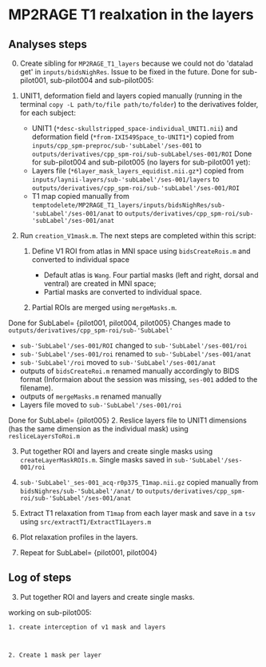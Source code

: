 # MP2RAGE T1 realxation in the layers

## Analyses steps
0. Create sibling for `MP2RAGE_T1_layers` because we could not do 'datalad get' in `inputs/bidsNighRes`. Issue to be fixed in the future.
Done for sub-pilot001, sub-pilot004 and sub-pilot005:
1. UNIT1, deformation field and layers copied manually (running in the terminal `copy -L path/to/file path/to/folder`) to the derivatives folder, for each subject:
    - UNIT1 (`*desc-skullstripped_space-individual_UNIT1.nii`) and deformation field (`*from-IXI549Space_to-UNIT1*`) copied from `inputs/cpp_spm-preproc/sub-'subLabel'/ses-001` to `outputs/derivatives/cpp_spm-roi/sub-subLabel/ses-001/ROI`
Done for sub-pilot004 and sub-pilot005 (no layers for sub-pilot001 yet):
    - Layers file (`*6layer_mask_layers_equidist.nii.gz*`) copied from `inputs/laynii-layers/sub-'subLabel'/ses-001/layers` to `outputs/derivatives/cpp_spm-roi/sub-'subLabel'/ses-001/ROI`
    - T1 map copied manually from `temptodelete/MP2RAGE_T1_layers/inputs/bidsNighRes/sub-'subLabel'/ses-001/anat` to `outputs/derivatives/cpp_spm-roi/sub-'subLabel'/ses-001/anat`
2. Run `creation_V1mask.m`. The next steps are completed within this script:

    1. Define V1 ROI from atlas in MNI space using `bidsCreateRois.m` and converted to individual space
        - Default atlas is `Wang`. Four partial masks (left and right, dorsal and ventral) are created in MNI space; 
        - Partial masks are converted to individual space.

    2. Partial ROIs are merged using `mergeMasks.m`.

Done for SubLabel= {pilot001, pilot004, pilot005}
Changes made to `outputs/derivatives/cpp_spm-roi/sub-'SubLabel'`
- `sub-'SubLabel'/ses-001/ROI` changed to `sub-'SubLabel'/ses-001/roi`
- `sub-'SubLabel'/ses-001/roi` renamed to `sub-'SubLabel'/ses-001/anat`
- `sub-'SubLabel'/roi` moved to `sub-'SubLabel'/ses-001/anat`
- outputs of `bidsCreateRoi.m` renamed manually accordingly to BIDS format (Informaion about the session was missing, `ses-001` added to the filename).
- outputs of `mergeMasks.m` renamed manually 
- Layers file moved to `sub-'SubLabel'/ses-001/roi`

Done for SubLabel= {pilot005}
2. Reslice layers file to UNIT1 dimensions (has the same dimension as the individual mask) using `resliceLayersToRoi.m`

3. Put together ROI and layers and create single masks using `createLayerMaskROIs.m`. Single masks saved in `sub-'SubLabel'/ses-001/roi`

3. `sub-'SubLabel'_ses-001_acq-r0p375_T1map.nii.gz` copied manually from `bidsNighres/sub-'SubLabel'/anat/` to `outputs/derivatives/cpp_spm-roi/sub-'SubLabel'/ses-001/anat`

4. Extract T1 relaxation from `T1map` from each layer mask and save in a `tsv` using `src/extractT1/ExtractT1Layers.m`

6. Plot relaxation profiles in the layers.

5. Repeat for SubLabel= {pilot001, pilot004}


## Log of steps

3. Put together ROI and layers and create single masks.

working on sub-pilot005:

    1. create interception of v1 mask and layers



    2. Create 1 mask per layer



